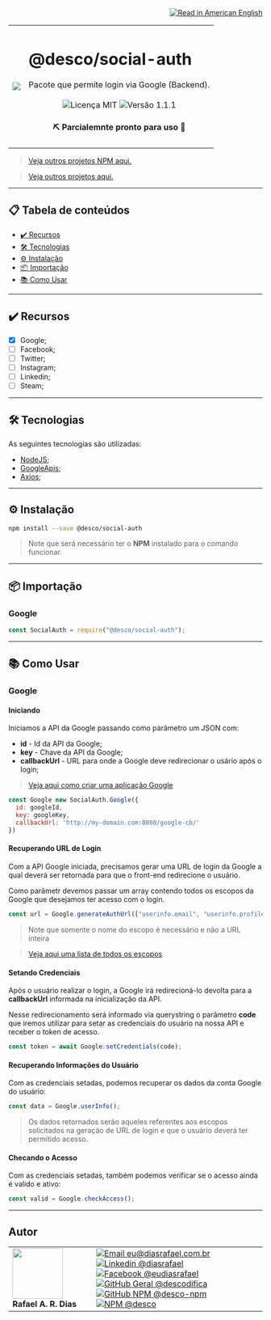 <div align="right">
  <a href="README.US.md">
    <img alt="Read in American English" src="https://img.shields.io/static/v1?label=&message=Read+in+American+English&color=red&style=for-the-badge" />
  </a>
</div>

<table>
  <tr>
    <td><img src="https://i.ibb.co/m5tmDrL/social-auth.png"></td>
    <td>  
      <h1>@desco/social-auth</h1>
      Pacote que permite login via Google (Backend).
      <br /><br />
      <div align="center">
        <img alt="Licença MIT" src="https://img.shields.io/static/v1?label=Licen%C3%A7a&message=MIT&color=green&style=for-the-badge">
        <img alt="Versão 1.1.1" src="https://img.shields.io/static/v1?label=Vers%C3%A3o&message=1.1.1&color=blue&style=for-the-badge">
      </div>
      <h4 align="center"> 
        ⛏️ Parcialemnte pronto para uso 🚀
      </h4>
    </td>
  </tr>
</table>

> <a href="https://github.com/desco-npm" target="_blank">Veja outros projetos NPM aqui.</a>

> <a href="https://github.com/descoifica" target="_blank">Veja outros projetos aqui.</a>

---

## 📋 Tabela de conteúdos

- [✔️ Recursos](#Recursos)
- [🛠️ Tecnologias](#Tecnologias)
- [⚙️ Instalação](#Instalação)
- [📦 Importação](#Importação)
- [📚 Como Usar](#Como-Usar)

---

<a name="Recursos"></a>

## ✔️ Recursos

- [x] Google;
- [ ] Facebook;
- [ ] Twitter;
- [ ] Instagram;
- [ ] Linkedin;
- [ ] Steam;

---

## 🛠️ Tecnologias

As seguintes tecnologias são utilizadas:

- [NodeJS](https://nodejs.org/en/);
- [GoogleApis](https://www.npmjs.com/package/googleapis);
- [Axios](https://www.npmjs.com/package/axios);

---

<a name="Instalação"></a>

## ⚙️ Instalação

```bash
npm install --save @desco/social-auth
```

> Note que será necessário ter o **NPM** instalado para o comando funcionar.

---

<a name="Importação"></a>

## 📦 Importação

### Google

```js
const SocialAuth = require("@desco/social-auth");
```

---

<a name="Como-Usar"></a>

## 📚 Como Usar

### Google

#### Iniciando

Iniciamos a API da Google passando como parâmetro um JSON com:

- **id** - Id da API da Google;
- **key** - Chave da API da Google;
- **callbackUrl** - URL para onde a Google deve redirecionar o usário após o login;

> [Veja aqui como criar uma aplicação Google](https://support.google.com/a/answer/9187142?hl=pt-BR)

```js
const Google new SocialAuth.Google({
  id: googleId,
  key: googleKey,
  callbackUrl: 'http://my-domain.com:8080/google-cb/'
})
```

#### Recuperando URL de Login

Com a API Google iniciada, precisamos gerar uma URL de login da Google a qual deverá ser retornada para que o front-end redirecione o usuário.

Como parâmetr devemos passar um array contendo todos os escopos da Google que desejamos ter acesso com o login.

```js
const url = Google.generateAuthUrl(["userinfo.email", "userinfo.profile"]);
```

> Note que somente o nome do escopo é necessário e não a URL inteira

> [Veja aqui uma lista de todos os escopos](https://developers.google.com/identity/protocols/oauth2/scopes)

#### Setando Credenciais

Após o usuário realizar o login, a Google irá redirecioná-lo devolta para a **callbackUrl** informada na inicialização da API.

Nesse redirecionamento será informado via querystring o parâmetro **code** que iremos utilizar para setar as credenciais do usuário na nossa API e receber o token de acesso.

```js
const token = await Google.setCredentials(code);
```

#### Recuperando Informações do Usuário

Com as credenciais setadas, podemos recuperar os dados da conta Google do usuário:

```js
const data = Google.userInfo();
```

> Os dados retornados serão aqueles referentes aos escopos solicitados na geração de URL de login e que o usuário deverá ter permitido acesso.

#### Checando o Acesso

Com as credenciais setadas, também podemos verificar se o acesso ainda é valido e ativo:

```js
const valid = Google.checkAccess();
```

---

## Autor

<table>
  <tr>
    <td width="150px">
      <img src="https://scontent.fsdu1-1.fna.fbcdn.net/v/t1.0-9/539886_235546170253505_5977326689811409130_n.jpg?_nc_cat=106&ccb=3&_nc_sid=174925&_nc_eui2=AeGgFWn_fWInwRkTo3mHSP993TbQ0TzG0Y3dNtDRPMbRjS-eZL1tr4I5maqz6O-jva9qWnIxKOsD3UtSm9CTeCys&_nc_ohc=Qw6NaDGrtIgAX9uFF2c&_nc_ht=scontent.fsdu1-1.fna&oh=5ebac9874d7a24e157c8c99fd965c2a4&oe=606539CE" width="100px;" alt=""/>
      <b>Rafael A. R. Dias</b>
    </td>
    <td>  
      <a href="mailto:eu@diasrafael.com.br" target="_blank" >
        <img alt="Email eu@diasrafael.com.br" src="https://img.shields.io/static/v1?label=Email&message=eu@diasrafael.com.br&color=red&logo=gmail&style=for-the-badge">
      </a>
      <a href="https://www.linkedin.com/in/diasrafael/" target="_blank">
        <img alt="Linkedin @diasrafael" src="https://img.shields.io/static/v1?label=Linkedin&message=@diasrafael&color=blue&logo=linkedin&style=for-the-badge">
      </a>
      <a href="https://www.facebook.com/eudiasrafael" target="_blank">
        <img alt="Facebook @eudiasrafael" src="https://img.shields.io/static/v1?label=Facebook&message=@eudiasrafael&color=blue&logo=facebook&style=for-the-badge">
      </a>
      <a href="https://github.com/descodifica" target="_blank">
        <img alt="GitHub Geral @descodifica" src="https://img.shields.io/static/v1?label=GitHub+Geral&message=@descodifica&color=black&logo=github&style=for-the-badge">
      </a>
      <a href="https://github.com/desco-npm" target="_blank">
        <img alt="GitHub NPM @desco-npm" src="https://img.shields.io/static/v1?label=GitHub+NPM&message=@desco-npm&color=black&logo=github&style=for-the-badge">
      </a>
      <a href="https://www.npmjs.com/org/desco" target="_blank">
        <img alt="NPM @desco" src="https://img.shields.io/static/v1?label=NPM&message=@desco&color=red&logo=npm&style=for-the-badge">
      </a>
    </td>
  </tr>
</table>
